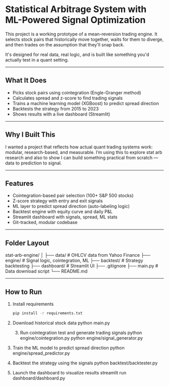 # Statistical Arbitrage System with ML-Powered Signal Optimization

This project is a working prototype of a mean-reversion trading engine. It selects stock pairs that historically move together, waits for them to diverge, and then trades on the assumption that they'll snap back.

It's designed for real data, real logic, and is built like something you'd actually test in a quant setting.

---

## What It Does

- Picks stock pairs using cointegration (Engle-Granger method)
- Calculates spread and z-score to find trading signals
- Trains a machine learning model (XGBoost) to predict spread direction
- Backtests the strategy from 2015 to 2023
- Shows results with a live dashboard (Streamlit)

---

## Why I Built This

I wanted a project that reflects how actual quant trading systems work: modular, research-based, and measurable. I’m using this to explore stat arb research and also to show I can build something practical from scratch — data to prediction to signal.

---

## Features

- Cointegration-based pair selection (100+ S&P 500 stocks)
- Z-score strategy with entry and exit signals
- ML layer to predict spread direction (auto-labeling logic)
- Backtest engine with equity curve and daily P&L
- Streamlit dashboard with signals, spread, ML stats
- Git-tracked, modular codebase

---

## Folder Layout

stat-arb-engine/
│
├── data/               # OHLCV data from Yahoo Finance
├── engine/             # Signal logic, cointegration, ML
├── backtest/           # Strategy backtesting
├── dashboard/          # Streamlit UI
├── .gitignore
├── main.py             # Data download script
└── README.md

---

## How to Run

1. Install requirements  
   ```bash
   pip install -r requirements.txt

2. Download historical stock data
   python main.py

   	3.	Run cointegration test and generate trading signals
    python engine/cointegration.py
python engine/signal_generator.py

4.	Train the ML model to predict spread direction
python engine/spread_predictor.py

5.	Backtest the strategy using the signals
python backtest/backtester.py

6.	Launch the dashboard to visualize results
streamlit run dashboard/dashboard.py
